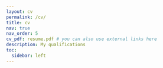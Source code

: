 ```yaml
---
layout: cv
permalink: /cv/
title: cv
nav: true
nav_order: 5
cv_pdf: resume.pdf # you can also use external links here
description: My qualifications
toc:
  sidebar: left
---
```

